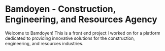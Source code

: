 # Bamdoyen - Construction, Engineering, and Resources Agency


Welcome to Bamdoyen! This is a front end project I worked on for a  platform dedicated to providing innovative solutions for the construction, engineering, and resources industries.


